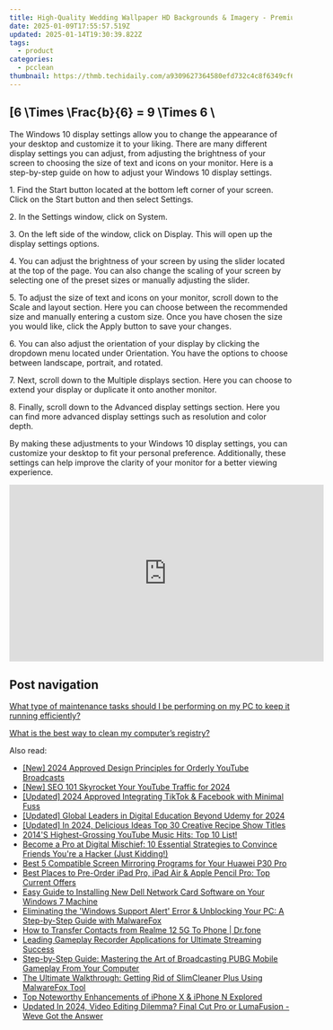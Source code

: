 ```yaml
---
title: High-Quality Wedding Wallpaper HD Backgrounds & Imagery - Premium Selection by YL Computing
date: 2025-01-09T17:55:57.519Z
updated: 2025-01-14T19:30:39.822Z
tags:
  - product
categories:
  - pcclean
thumbnail: https://thmb.techidaily.com/a9309627364580efd732c4c8f6349cf67c0dc25ea886bdb64936441ab4225274.png
---
```


## \[6 \Times \Frac{b}{6} = 9 \Times 6 \

The Windows 10 display settings allow you to change the appearance of your desktop and customize it to your liking. There are many different display settings you can adjust, from adjusting the brightness of your screen to choosing the size of text and icons on your monitor. Here is a step-by-step guide on how to adjust your Windows 10 display settings. 

1\. Find the Start button located at the bottom left corner of your screen. Click on the Start button and then select Settings.

2\. In the Settings window, click on System.

3\. On the left side of the window, click on Display. This will open up the display settings options. 

4\. You can adjust the brightness of your screen by using the slider located at the top of the page. You can also change the scaling of your screen by selecting one of the preset sizes or manually adjusting the slider.

5\. To adjust the size of text and icons on your monitor, scroll down to the Scale and layout section. Here you can choose between the recommended size and manually entering a custom size. Once you have chosen the size you would like, click the Apply button to save your changes.

6\. You can also adjust the orientation of your display by clicking the dropdown menu located under Orientation. You have the options to choose between landscape, portrait, and rotated.

7\. Next, scroll down to the Multiple displays section. Here you can choose to extend your display or duplicate it onto another monitor.

8\. Finally, scroll down to the Advanced display settings section. Here you can find more advanced display settings such as resolution and color depth. 

By making these adjustments to your Windows 10 display settings, you can customize your desktop to fit your personal preference. Additionally, these settings can help improve the clarity of your monitor for a better viewing experience.

<!-- affiliate ads begin -->
<iframe width="560" height="315" src="https://www.youtube.com/embed/lxv4NM-89CU?si=Uj5rOkhrwZ_6QIuW" title="YouTube video player" frameborder="0" allow="accelerometer; autoplay; clipboard-write; encrypted-media; gyroscope; picture-in-picture; web-share" referrerpolicy="strict-origin-when-cross-origin" allowfullscreen></iframe>
<!-- affiliate ads end -->

## Post navigation

[What type of maintenance tasks should I be performing on my PC to keep it running efficiently?](https://tools.techidaily.com/pcclean/products/)

[What is the best way to clean my computer’s registry?](https://tools.techidaily.com/pcclean/products/)

<ins class="adsbygoogle"
     style="display:block"
     data-ad-format="autorelaxed"
     data-ad-client="ca-pub-7571918770474297"
     data-ad-slot="1223367746"></ins>

<ins class="adsbygoogle"
     style="display:block"
     data-ad-client="ca-pub-7571918770474297"
     data-ad-slot="8358498916"
     data-ad-format="auto"
     data-full-width-responsive="true"></ins>

<span class="atpl-alsoreadstyle">Also read:</span>
<div><ul>
<li><a href="https://facebook-video-share.techidaily.com/new-2024-approved-design-principles-for-orderly-youtube-broadcasts/"><u>[New] 2024 Approved Design Principles for Orderly YouTube Broadcasts</u></a></li>
<li><a href="https://youtube-sure.techidaily.com/eo-101-skyrocket-your-youtube-traffic-for-2024/"><u>[New] SEO 101 Skyrocket Your YouTube Traffic for 2024</u></a></li>
<li><a href="https://facebook-video-content.techidaily.com/updated-2024-approved-integrating-tiktok-and-facebook-with-minimal-fuss/"><u>[Updated] 2024 Approved Integrating TikTok & Facebook with Minimal Fuss</u></a></li>
<li><a href="https://video-capture.techidaily.com/updated-global-leaders-in-digital-education-beyond-udemy-for-2024/"><u>[Updated] Global Leaders in Digital Education Beyond Udemy for 2024</u></a></li>
<li><a href="https://youtube-webster.techidaily.com/ed-in-2024-delicious-ideas-top-30-creative-recipe-show-titles/"><u>[Updated] In 2024, Delicious Ideas Top 30 Creative Recipe Show Titles</u></a></li>
<li><a href="https://win-hot.techidaily.com/2014s-highest-grossing-youtube-music-hits-top-10-list/"><u>2014'S Highest-Grossing YouTube Music Hits: Top 10 List!</u></a></li>
<li><a href="https://win-hot.techidaily.com/become-a-pro-at-digital-mischief-10-essential-strategies-to-convince-friends-youre-a-hacker-just-kidding/"><u>Become a Pro at Digital Mischief: 10 Essential Strategies to Convince Friends You're a Hacker (Just Kidding!)</u></a></li>
<li><a href="https://win-hot.techidaily.com/best-5-compatible-screen-mirroring-programs-for-your-huawei-p30-pro/"><u>Best 5 Compatible Screen Mirroring Programs for Your Huawei P30 Pro</u></a></li>
<li><a href="https://technical-tips.techidaily.com/best-places-to-pre-order-ipad-pro-ipad-air-and-apple-pencil-pro-top-current-offers/"><u>Best Places to Pre-Order iPad Pro, iPad Air & Apple Pencil Pro: Top Current Offers</u></a></li>
<li><a href="https://hardware-help.techidaily.com/easy-guide-to-installing-new-dell-network-card-software-on-your-windows-7-machine/"><u>Easy Guide to Installing New Dell Network Card Software on Your Windows 7 Machine</u></a></li>
<li><a href="https://win-hot.techidaily.com/eliminating-the-windows-support-alert-error-and-unblocking-your-pc-a-step-by-step-guide-with-malwarefox/"><u>Eliminating the 'Windows Support Alert' Error & Unblocking Your PC: A Step-by-Step Guide with MalwareFox</u></a></li>
<li><a href="https://blog-min.techidaily.com/how-to-transfer-contacts-from-realme-12-5g-to-phone-drfone-by-drfone-transfer-from-android-transfer-from-android/"><u>How to Transfer Contacts from Realme 12 5G To Phone | Dr.fone</u></a></li>
<li><a href="https://win-hot.techidaily.com/leading-gameplay-recorder-applications-for-ultimate-streaming-success/"><u>Leading Gameplay Recorder Applications for Ultimate Streaming Success</u></a></li>
<li><a href="https://win-hot.techidaily.com/step-by-step-guide-mastering-the-art-of-broadcasting-pubg-mobile-gameplay-from-your-computer/"><u>Step-by-Step Guide: Mastering the Art of Broadcasting PUBG Mobile Gameplay From Your Computer</u></a></li>
<li><a href="https://win-hot.techidaily.com/the-ultimate-walkthrough-getting-rid-of-slimcleaner-plus-using-malwarefox-tool/"><u>The Ultimate Walkthrough: Getting Rid of SlimCleaner Plus Using MalwareFox Tool</u></a></li>
<li><a href="https://win-hot.techidaily.com/top-noteworthy-enhancements-of-iphone-x-and-iphone-n-explored/"><u>Top Noteworthy Enhancements of iPhone X & iPhone N Explored</u></a></li>
<li><a href="https://smart-video-creator.techidaily.com/updated-in-2024-video-editing-dilemma-final-cut-pro-or-lumafusion-weve-got-the-answer/"><u>Updated In 2024, Video Editing Dilemma? Final Cut Pro or LumaFusion - Weve Got the Answer</u></a></li>
</ul></div>

